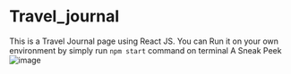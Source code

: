 # Travel_journal
 
This is a Travel Journal page using React JS.
You can Run it on your own environment by simply run `npm start` command on terminal
A Sneak Peek ![image](https://user-images.githubusercontent.com/86042508/151672577-f839dee5-e85e-479f-a378-2dd8d7460dc0.png)

